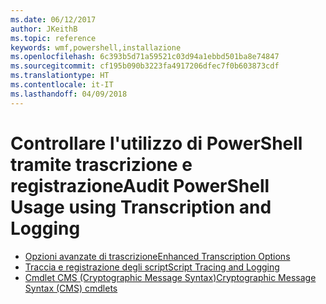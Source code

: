 ```yaml
---
ms.date: 06/12/2017
author: JKeithB
ms.topic: reference
keywords: wmf,powershell,installazione
ms.openlocfilehash: 6c393b5d71a59521c03d94a1ebbd501ba8e74847
ms.sourcegitcommit: cf195b090b3223fa4917206dfec7f0b603873cdf
ms.translationtype: HT
ms.contentlocale: it-IT
ms.lasthandoff: 04/09/2018
---
```

# <a name="audit-powershell-usage-using-transcription-and-logging"></a><span data-ttu-id="4ea1f-102">Controllare l'utilizzo di PowerShell tramite trascrizione e registrazione</span><span class="sxs-lookup"><span data-stu-id="4ea1f-102">Audit PowerShell Usage using Transcription and Logging</span></span>

- [<span data-ttu-id="4ea1f-103">Opzioni avanzate di trascrizione</span><span class="sxs-lookup"><span data-stu-id="4ea1f-103">Enhanced Transcription Options</span></span>](audit_transcript.md)
- [<span data-ttu-id="4ea1f-104">Traccia e registrazione degli script</span><span class="sxs-lookup"><span data-stu-id="4ea1f-104">Script Tracing and Logging</span></span>](audit_script.md)
- [<span data-ttu-id="4ea1f-105">Cmdlet CMS (Cryptographic Message Syntax)</span><span class="sxs-lookup"><span data-stu-id="4ea1f-105">Cryptographic Message Syntax (CMS) cmdlets</span></span>](audit_cms.md)